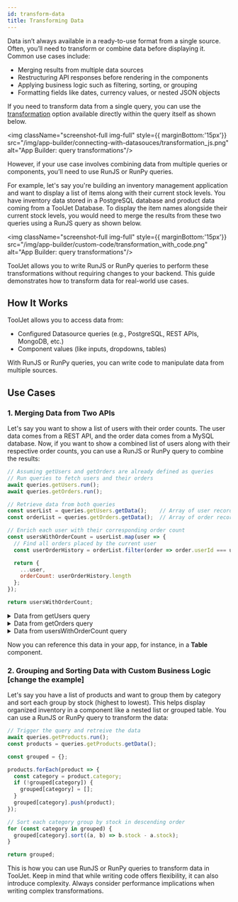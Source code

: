 ```yaml
---
id: transform-data
title: Transforming Data
---
```


Data isn’t always available in a ready-to-use format from a single source. Often, you’ll need to transform or combine data before displaying it. Common use cases include:

- Merging results from multiple data sources
- Restructuring API responses before rendering in the components
- Applying business logic such as filtering, sorting, or grouping
- Formatting fields like dates, currency values, or nested JSON objects

If you need to transform data from a single query, you can use the [transformation](/docs/app-builder/connecting-with-data-sources/transforming-data) option available directly within the query itself as shown below.

<img className="screenshot-full img-full" style={{ marginBottom:'15px'}} src="/img/app-builder/connecting-with-datasouces/transformation_js.png" alt="App Builder: query transformations"/>

However, if your use case involves combining data from multiple queries or components, you’ll need to use RunJS or RunPy queries. 

For example, let's say you're building an inventory management application and want to display a list of items along with their current stock levels. You have inventory data stored in a PostgreSQL database and product data coming from a ToolJet Database. To display the item names alongside their current stock levels, you would need to merge the results from these two queries using a RunJS query as shown below.

<img className="screenshot-full img-full" style={{ marginBottom:'15px'}} src="/img/app-builder/custom-code/transformation_with_code.png" alt="App Builder: query transformations"/>

ToolJet allows you to write RunJS or RunPy queries to perform these transformations without requiring changes to your backend. This guide demonstrates how to transform data for real-world use cases.

## How It Works

ToolJet allows you to access data from:
- Configured Datasource queries (e.g., PostgreSQL, REST APIs, MongoDB, etc.)
- Component values (like inputs, dropdowns, tables)

With RunJS or RunPy queries, you can write code to manipulate data from multiple sources. 

## Use Cases 

### 1. Merging Data from Two APIs

Let's say you want to show a list of users with their order counts. The user data comes from a REST API, and the order data comes from a MySQL database. Now, if you want to show a combined list of users along with their respective order counts, you can use a RunJS or RunPy query to combine the results:

```js
// Assuming getUsers and getOrders are already defined as queries
// Run queries to fetch users and their orders
await queries.getUsers.run();
await queries.getOrders.run();

// Retrieve data from both queries
const userList = queries.getUsers.getData();    // Array of user records
const orderList = queries.getOrders.getData();  // Array of order records

// Enrich each user with their corresponding order count
const usersWithOrderCount = userList.map(user => {
  // Find all orders placed by the current user
  const userOrderHistory = orderList.filter(order => order.userId === user.id);

  return {
    ...user,
    orderCount: userOrderHistory.length
  };
});

return usersWithOrderCount;
```
<details id="tj-dropdown">

<summary>Data from getUsers query</summary>

```js
[
  { id: 1, name: "Alice", email: "alice@example.com" },
  { id: 2, name: "Bob", email: "bob@example.com" },
  { id: 3, name: "Charlie", email: "charlie@example.com" },
  { id: 4, name: "David", email: "david@example.com" },
  { id: 5, name: "Eva", email: "eva@example.com" },
  { id: 6, name: "Frank", email: "frank@example.com" }
]
```

</details>

<details id="tj-dropdown">

<summary>Data from getOrders query</summary>

```js
[
  { id: 101, userId: 1, total: 120.00 },
  { id: 102, userId: 1, total: 45.50 },
  { id: 103, userId: 2, total: 89.99 },
  { id: 104, userId: 1, total: 60.00 },
  { id: 105, userId: 3, total: 150.00 },
  { id: 106, userId: 3, total: 200.00 },
  { id: 107, userId: 4, total: 75.00 },
  { id: 108, userId: 5, total: 50.00 },
  { id: 109, userId: 4, total: 90.00 }
]
```

</details>

<details id="tj-dropdown">

<summary>Data from usersWithOrderCount query</summary>

```js
[
  { id: 1, name: "Alice", email: "alice@example.com", orderCount: 3 },
  { id: 2, name: "Bob", email: "bob@example.com", orderCount: 1 },
  { id: 3, name: "Charlie", email: "charlie@example.com", orderCount: 2 },
  { id: 4, name: "David", email: "david@example.com", orderCount: 2 },
  { id: 5, name: "Eva", email: "eva@example.com", orderCount: 1 },
  { id: 6, name: "Frank", email: "frank@example.com", orderCount: 0 }
]
```

</details>

Now you can reference this data in your app, for instance, in a **Table** component.

### 2. Grouping and Sorting Data with Custom Business Logic [change the example]

Let's say you have a list of products and want to group them by category and sort each group by stock (highest to lowest). This helps display organized inventory in a component like a nested list or grouped table. You can use a RunJS or RunPy query to transform the data:

```js
// Trigger the query and retreive the data 
await queries.getProducts.run();
const products = queries.getProducts.getData();

const grouped = {};

products.forEach(product => {
  const category = product.category;
  if (!grouped[category]) {
    grouped[category] = [];
  }
  grouped[category].push(product);
});

// Sort each category group by stock in descending order
for (const category in grouped) {
  grouped[category].sort((a, b) => b.stock - a.stock);
}

return grouped;
```

This is how you can use RunJS or RunPy queries to transform data in ToolJet. Keep in mind that while writing code offers flexibility, it can also introduce complexity. Always consider performance implications when writing complex transformations.